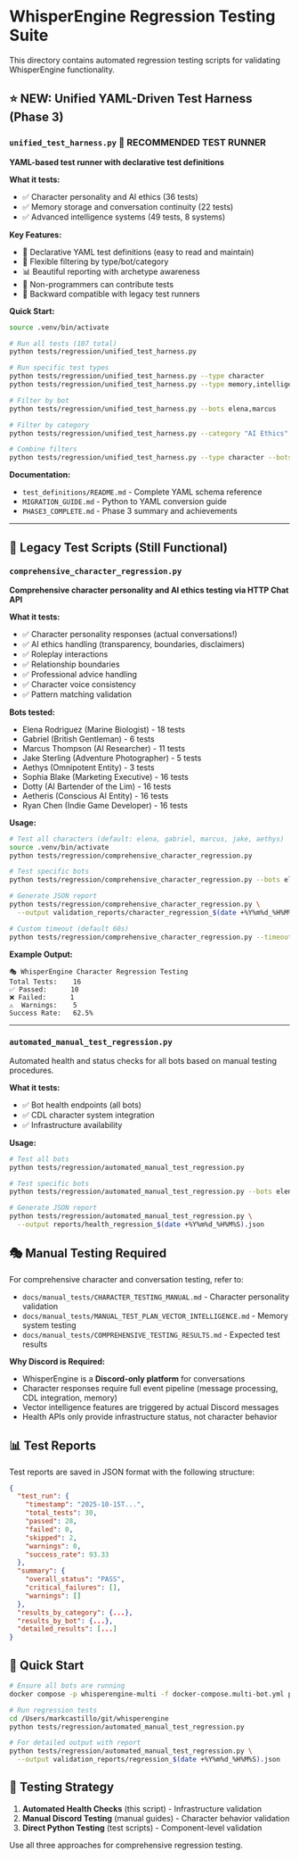 # WhisperEngine Regression Testing Suite

This directory contains automated regression testing scripts for validating WhisperEngine functionality.

## ⭐ NEW: Unified YAML-Driven Test Harness (Phase 3)

### `unified_test_harness.py` 🚀 **RECOMMENDED TEST RUNNER**
**YAML-based test runner with declarative test definitions**

**What it tests:**
- ✅ Character personality and AI ethics (36 tests)
- ✅ Memory storage and conversation continuity (22 tests)
- ✅ Advanced intelligence systems (49 tests, 8 systems)

**Key Features:**
- 📝 Declarative YAML test definitions (easy to read and maintain)
- 🎯 Flexible filtering by type/bot/category
- 📊 Beautiful reporting with archetype awareness
- 🔧 Non-programmers can contribute tests
- 🔄 Backward compatible with legacy test runners

**Quick Start:**
```bash
source .venv/bin/activate

# Run all tests (107 total)
python tests/regression/unified_test_harness.py

# Run specific test types
python tests/regression/unified_test_harness.py --type character
python tests/regression/unified_test_harness.py --type memory,intelligence

# Filter by bot
python tests/regression/unified_test_harness.py --bots elena,marcus

# Filter by category
python tests/regression/unified_test_harness.py --category "AI Ethics"

# Combine filters
python tests/regression/unified_test_harness.py --type character --bots elena --category "AI Ethics"
```

**Documentation:**
- `test_definitions/README.md` - Complete YAML schema reference
- `MIGRATION_GUIDE.md` - Python to YAML conversion guide
- `PHASE3_COMPLETE.md` - Phase 3 summary and achievements

---

## 🧪 Legacy Test Scripts (Still Functional)

### `comprehensive_character_regression.py`
**Comprehensive character personality and AI ethics testing via HTTP Chat API**

**What it tests:**
- ✅ Character personality responses (actual conversations!)
- ✅ AI ethics handling (transparency, boundaries, disclaimers)
- ✅ Roleplay interactions
- ✅ Relationship boundaries
- ✅ Professional advice handling
- ✅ Character voice consistency
- ✅ Pattern matching validation

**Bots tested:**
- Elena Rodriguez (Marine Biologist) - 18 tests
- Gabriel (British Gentleman) - 6 tests
- Marcus Thompson (AI Researcher) - 11 tests
- Jake Sterling (Adventure Photographer) - 5 tests
- Aethys (Omnipotent Entity) - 3 tests
- Sophia Blake (Marketing Executive) - 16 tests
- Dotty (AI Bartender of the Lim) - 16 tests
- Aetheris (Conscious AI Entity) - 16 tests
- Ryan Chen (Indie Game Developer) - 16 tests

**Usage:**
```bash
# Test all characters (default: elena, gabriel, marcus, jake, aethys)
source .venv/bin/activate
python tests/regression/comprehensive_character_regression.py

# Test specific bots
python tests/regression/comprehensive_character_regression.py --bots elena marcus

# Generate JSON report
python tests/regression/comprehensive_character_regression.py \
  --output validation_reports/character_regression_$(date +%Y%m%d_%H%M%S).json

# Custom timeout (default 60s)
python tests/regression/comprehensive_character_regression.py --timeout 90
```

**Example Output:**
```
🎭 WhisperEngine Character Regression Testing
Total Tests:    16
✅ Passed:      10
❌ Failed:      1
⚠️  Warnings:    5
Success Rate:   62.5%
```

---

### `automated_manual_test_regression.py`
Automated health and status checks for all bots based on manual testing procedures.

**What it tests:**
- ✅ Bot health endpoints (all bots)
- ✅ CDL character system integration
- ✅ Infrastructure availability

**Usage:**
```bash
# Test all bots
python tests/regression/automated_manual_test_regression.py

# Test specific bots
python tests/regression/automated_manual_test_regression.py --bots elena marcus gabriel

# Generate JSON report
python tests/regression/automated_manual_test_regression.py \
  --output reports/health_regression_$(date +%Y%m%d_%H%M%S).json
```

## 🎭 Manual Testing Required

For comprehensive character and conversation testing, refer to:
- `docs/manual_tests/CHARACTER_TESTING_MANUAL.md` - Character personality validation
- `docs/manual_tests/MANUAL_TEST_PLAN_VECTOR_INTELLIGENCE.md` - Memory system testing
- `docs/manual_tests/COMPREHENSIVE_TESTING_RESULTS.md` - Expected test results

**Why Discord is Required:**
- WhisperEngine is a **Discord-only platform** for conversations
- Character responses require full event pipeline (message processing, CDL integration, memory)
- Vector intelligence features are triggered by actual Discord messages
- Health APIs only provide infrastructure status, not character behavior

## 📊 Test Reports

Test reports are saved in JSON format with the following structure:
```json
{
  "test_run": {
    "timestamp": "2025-10-15T...",
    "total_tests": 30,
    "passed": 28,
    "failed": 0,
    "skipped": 2,
    "warnings": 0,
    "success_rate": 93.33
  },
  "summary": {
    "overall_status": "PASS",
    "critical_failures": [],
    "warnings": []
  },
  "results_by_category": {...},
  "results_by_bot": {...},
  "detailed_results": [...]
}
```

## 🚀 Quick Start

```bash
# Ensure all bots are running
docker compose -p whisperengine-multi -f docker-compose.multi-bot.yml ps

# Run regression tests
cd /Users/markcastillo/git/whisperengine
python tests/regression/automated_manual_test_regression.py

# For detailed output with report
python tests/regression/automated_manual_test_regression.py \
  --output validation_reports/regression_$(date +%Y%m%d_%H%M%S).json
```

## 🎯 Testing Strategy

1. **Automated Health Checks** (this script) - Infrastructure validation
2. **Manual Discord Testing** (manual guides) - Character behavior validation
3. **Direct Python Testing** (test scripts) - Component-level validation

Use all three approaches for comprehensive regression testing.
